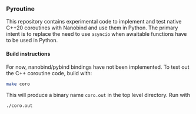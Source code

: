 ### Pyroutine

This repository contains experimental code to implement and test native C++20 coroutines with Nanobind and use them in Python.
The primary intent is to replace the need to use `asyncio` when awaitable functions have to be used in Python.

#### Build instructions

For now, nanobind/pybind bindings have not been implemented. To test out the C++ coroutine code, build with:
```sh
make coro
```

This will produce a binary name `coro.out` in the top level directory. Run with
```sh
./coro.out
```

